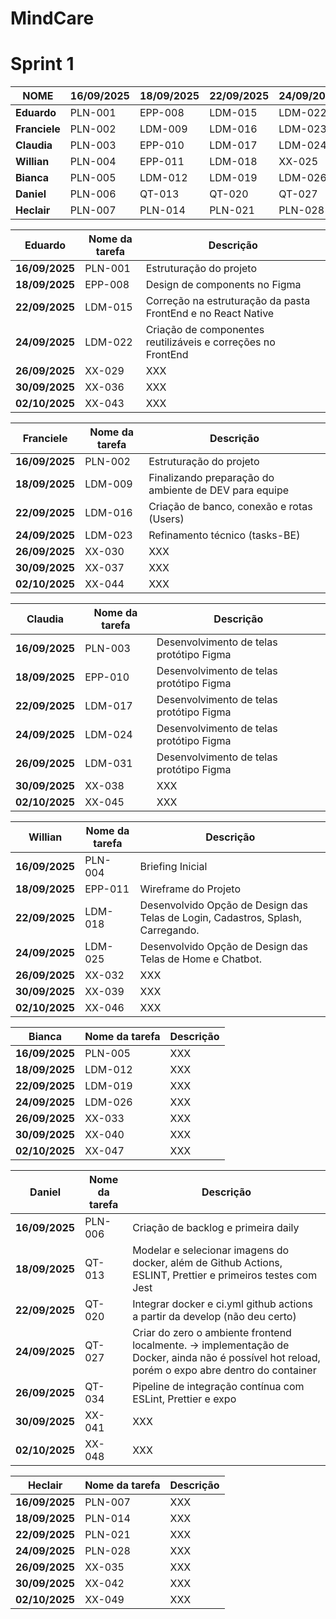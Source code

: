 # MindCare 


# Sprint 1

| **NOME**   | **16/09/2025** | **18/09/2025** | **22/09/2025** | **24/09/2025** | **26/09/2025** | **30/09/2025** | **02/10/2025** |
|-----------|---------------|---------------|---------------|---------------|---------------|---------------|---------------|
| **Eduardo**   | PLN-001 | EPP-008 | LDM-015 | LDM-022 | XX-029 | XX-036 | XX-043 |
| **Franciele**    | PLN-002 | LDM-009 | LDM-016 | LDM-023 | XX-030 | XX-037 | XX-044 |
| **Claudia**    | PLN-003 | EPP-010 | LDM-017 | LDM-024 | LDM-031 | XX-038 | XX-045 |
| **Willian** | PLN-004 | EPP-011 | LDM-018 | XX-025 | XX-032 | XX-039 | XX-046 |
| **Bianca**   | PLN-005 | LDM-012 | LDM-019 | LDM-026 | XX-033 | XX-040 | XX-047 |
| **Daniel**   | PLN-006 | QT-013 | QT-020 | QT-027 | QT-034 | XX-041 | XX-048 |
| **Heclair**   | PLN-007 | PLN-014 | PLN-021 | PLN-028 | XX-035 | XX-042 | XX-049 |

| **Eduardo**   | **Nome da tarefa** | **Descrição** |
|-----------|---------------|---------------|
| **16/09/2025**   | PLN-001 | Estruturação do projeto |
| **18/09/2025**   | EPP-008 | Design de components no Figma |
| **22/09/2025**   | LDM-015 | Correção na estruturação da pasta FrontEnd e no React Native |
| **24/09/2025**   | LDM-022 | Criação de componentes reutilizáveis e correções no FrontEnd |
| **26/09/2025**   | XX-029 | XXX |
| **30/09/2025**   | XX-036 | XXX |
| **02/10/2025**   | XX-043 | XXX |

| **Franciele**   | **Nome da tarefa** | **Descrição** |
|-----------|---------------|---------------|
| **16/09/2025**   | PLN-002 | Estruturação do projeto |
| **18/09/2025**   | LDM-009 | Finalizando preparação do ambiente de DEV para equipe |
| **22/09/2025**   | LDM-016 | Criação de banco, conexão e rotas (Users) |
| **24/09/2025**   | LDM-023 | Refinamento técnico (tasks-BE) |
| **26/09/2025**   | XX-030 | XXX |
| **30/09/2025**   | XX-037 | XXX |
| **02/10/2025**   | XX-044 | XXX |

| **Claudia**   | **Nome da tarefa** | **Descrição** |
|-----------|---------------|---------------|
| **16/09/2025**   | PLN-003 | Desenvolvimento de telas protótipo Figma|
| **18/09/2025**   | EPP-010 | Desenvolvimento de telas protótipo Figma |
| **22/09/2025**   | LDM-017 | Desenvolvimento de telas protótipo Figma |
| **24/09/2025**   | LDM-024 | Desenvolvimento de telas protótipo Figma |
| **26/09/2025**   | LDM-031 | Desenvolvimento de telas protótipo Figma |
| **30/09/2025**   | XX-038 | XXX |
| **02/10/2025**   | XX-045 | XXX |

| **Willian**   | **Nome da tarefa** | **Descrição** |
|-----------|---------------|---------------|
| **16/09/2025**   | PLN-004 | Briefing Inicial |
| **18/09/2025**   | EPP-011 | Wireframe do Projeto |
| **22/09/2025**   | LDM-018 | Desenvolvido Opção de Design das Telas de Login, Cadastros, Splash, Carregando. |
| **24/09/2025**   | LDM-025 | Desenvolvido Opção de Design das Telas de Home e Chatbot. |
| **26/09/2025**   | XX-032 | XXX |
| **30/09/2025**   | XX-039 | XXX |
| **02/10/2025**   | XX-046 | XXX |

| **Bianca**   | **Nome da tarefa** | **Descrição** |
|-----------|---------------|---------------|
| **16/09/2025**   | PLN-005 | XXX |
| **18/09/2025**   | LDM-012 | XXX |
| **22/09/2025**   | LDM-019 | XXX |
| **24/09/2025**   | LDM-026 | XXX |
| **26/09/2025**   | XX-033 | XXX |
| **30/09/2025**   | XX-040 | XXX |
| **02/10/2025**   | XX-047 | XXX |

| **Daniel**   | **Nome da tarefa** | **Descrição** |
|-----------|---------------|---------------|
| **16/09/2025**   | PLN-006 | Criação de backlog e primeira daily |
| **18/09/2025**   | QT-013 | Modelar e selecionar imagens do docker, além de Github Actions, ESLINT, Prettier e primeiros testes com Jest |
| **22/09/2025**   | QT-020 | Integrar docker e ci.yml github actions a partir da develop (não deu certo) |
| **24/09/2025**   | QT-027 | Criar do zero o ambiente frontend localmente. -> implementação de Docker, ainda não é possível hot reload, porém o expo abre dentro do container |
| **26/09/2025**   | QT-034 | Pipeline de integração contínua com ESLint, Prettier e expo |
| **30/09/2025**   | XX-041 | XXX |
| **02/10/2025**   | XX-048 | XXX |

| **Heclair**   | **Nome da tarefa** | **Descrição** |
|-----------|---------------|---------------|
| **16/09/2025**   | PLN-007 | XXX |
| **18/09/2025**   | PLN-014 | XXX |
| **22/09/2025**   | PLN-021 | XXX |
| **24/09/2025**   | PLN-028 | XXX |
| **26/09/2025**   | XX-035 | XXX |
| **30/09/2025**   | XX-042 | XXX |
| **02/10/2025**   | XX-049 | XXX |
